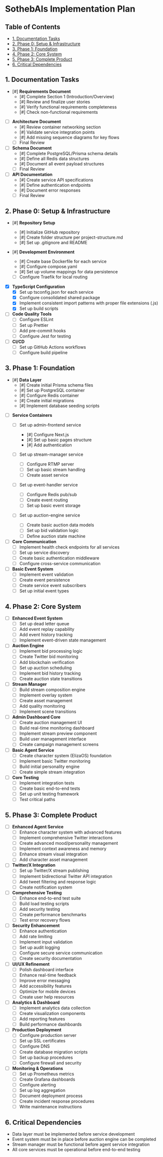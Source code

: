 # SothebAIs Implementation Plan

## Table of Contents
- [1. Documentation Tasks](#1-documentation-tasks)
- [2. Phase 0: Setup & Infrastructure](#2-phase-0-setup--infrastructure)
- [3. Phase 1: Foundation](#3-phase-1-foundation)
- [4. Phase 2: Core System](#4-phase-2-core-system)
- [5. Phase 3: Complete Product](#5-phase-3-complete-product)
- [6. Critical Dependencies](#6-critical-dependencies)

## 1. Documentation Tasks

- [#] **Requirements Document**
  - [#] Complete Section 1 (Introduction/Overview)
  - [#] Review and finalize user stories
  - [#] Verify functional requirements completeness
  - [#] Check non-functional requirements

- [ ] **Architecture Document**
  - [#] Review container networking section
  - [#] Validate service integration points
  - [#] Add missing sequence diagrams for key flows
  - [ ] Final Review

- [ ] **Schema Document**
  - [#] Complete PostgreSQL/Prisma schema details
  - [#] Define all Redis data structures
  - [#] Document all event payload structures
  - [ ] Final Review

- [ ] **API Documentation**
  - [#] Create service API specifications
  - [#] Define authentication endpoints
  - [#] Document error responses
  - [ ] Final Review

## 2. Phase 0: Setup & Infrastructure

- [#] **Repository Setup**
  - [#] Initialize GitHub repository
  - [#] Create folder structure per project-structure.md
  - [#] Set up .gitignore and README

- [#] **Development Environment**
  - [#] Create base Dockerfile for each service
  - [#] Configure compose.yaml
  - [#] Set up volume mappings for data persistence
  - [ ] Configure Traefik for local routing

- [x] **TypeScript Configuration**
  - [x] Set up tsconfig.json for each service
  - [x] Configure consolidated shared package
  - [x] Implement consistent import patterns with proper file extensions (.js)
  - [x] Set up build scripts

- [ ] **Code Quality Tools**
  - [ ] Configure ESLint
  - [ ] Set up Prettier
  - [ ] Add pre-commit hooks
  - [ ] Configure Jest for testing

- [ ] **CI/CD**
  - [ ] Set up GitHub Actions workflows
  - [ ] Configure build pipeline

## 3. Phase 1: Foundation

- [#] **Data Layer**
  - [#] Create initial Prisma schema files
  - [#] Set up PostgreSQL container
  - [#] Configure Redis container
  - [#] Create initial migrations
  - [#] Implement database seeding scripts

- [ ] **Service Containers**
  - [ ] Set up admin-frontend service
    - [#] Configure Next.js
    - [#] Set up basic pages structure
    - [#] Add authentication
  
  - [ ] Set up stream-manager service
    - [ ] Configure RTMP server
    - [ ] Set up basic stream handling
    - [ ] Create asset service
  
  - [ ] Set up event-handler service
    - [ ] Configure Redis pub/sub
    - [ ] Create event routing
    - [ ] Set up basic event storage
  
  - [ ] Set up auction-engine service
    - [ ] Create basic auction data models
    - [ ] Set up bid validation logic
    - [ ] Define auction state machine

- [ ] **Core Communication**
  - [ ] Implement health check endpoints for all services
  - [ ] Set up service discovery
  - [ ] Create basic authentication middleware
  - [ ] Configure cross-service communication

- [ ] **Basic Event System**
  - [ ] Implement event validation
  - [ ] Create event persistence
  - [ ] Create service event subscribers
  - [ ] Set up initial event types

## 4. Phase 2: Core System

- [ ] **Enhanced Event System**
  - [ ] Set up dead letter queue
  - [ ] Add event replay capability
  - [ ] Add event history tracking
  - [ ] Implement event-driven state management

- [ ] **Auction Engine**
  - [ ] Implement bid processing logic
  - [ ] Create Twitter bid monitoring
  - [ ] Add blockchain verification
  - [ ] Set up auction scheduling
  - [ ] Implement bid history tracking
  - [ ] Create auction state transitions

- [ ] **Stream Manager**
  - [ ] Build stream composition engine
  - [ ] Implement overlay system
  - [ ] Create asset management
  - [ ] Add quality monitoring
  - [ ] Implement scene transitions

- [ ] **Admin Dashboard Core**
  - [ ] Create auction management UI
  - [ ] Build real-time monitoring dashboard
  - [ ] Implement stream preview component
  - [ ] Build user management interface
  - [ ] Create campaign management screens

- [ ] **Basic Agent Service**
  - [ ] Create character system (ElizaOS) foundation
  - [ ] Implement basic Twitter monitoring
  - [ ] Build initial personality engine
  - [ ] Create simple stream integration

- [ ] **Core Testing**
  - [ ] Implement integration tests
  - [ ] Create basic end-to-end tests
  - [ ] Set up unit testing framework
  - [ ] Test critical paths

## 5. Phase 3: Complete Product

- [ ] **Enhanced Agent Service**
  - [ ] Enhance character system with advanced features
  - [ ] Implement comprehensive Twitter interactions
  - [ ] Create advanced mood/personality management
  - [ ] Implement context awareness and memory
  - [ ] Enhance stream visual integration
  - [ ] Add character asset management

- [ ] **Twitter/X Integration**
  - [ ] Set up Twitter/X stream publishing
  - [ ] Implement bidirectional Twitter API integration
  - [ ] Add tweet filtering and response logic
  - [ ] Create notification system

- [ ] **Comprehensive Testing**
  - [ ] Enhance end-to-end test suite
  - [ ] Build load testing scripts
  - [ ] Add security testing
  - [ ] Create performance benchmarks
  - [ ] Test error recovery flows

- [ ] **Security Enhancement**
  - [ ] Enhance authentication
  - [ ] Add rate limiting
  - [ ] Implement input validation
  - [ ] Set up audit logging
  - [ ] Configure secure service communication
  - [ ] Create security documentation

- [ ] **UI/UX Refinement**
  - [ ] Polish dashboard interface
  - [ ] Enhance real-time feedback
  - [ ] Improve error messaging
  - [ ] Add accessibility features
  - [ ] Optimize for mobile devices
  - [ ] Create user help resources

- [ ] **Analytics & Dashboard**
  - [ ] Implement analytics data collection
  - [ ] Create visualization components
  - [ ] Add reporting features
  - [ ] Build performance dashboards

- [ ] **Production Deployment**
  - [ ] Configure production server
  - [ ] Set up SSL certificates
  - [ ] Configure DNS
  - [ ] Create database migration scripts
  - [ ] Set up backup procedures
  - [ ] Configure firewall and security

- [ ] **Monitoring & Operations**
  - [ ] Set up Prometheus metrics
  - [ ] Create Grafana dashboards
  - [ ] Configure alerting
  - [ ] Set up log aggregation
  - [ ] Document deployment process
  - [ ] Create incident response procedures
  - [ ] Write maintenance instructions

## 6. Critical Dependencies

- Data layer must be implemented before service development
- Event system must be in place before auction engine can be completed
- Stream manager must be functional before agent service integration
- All core services must be operational before end-to-end testing

